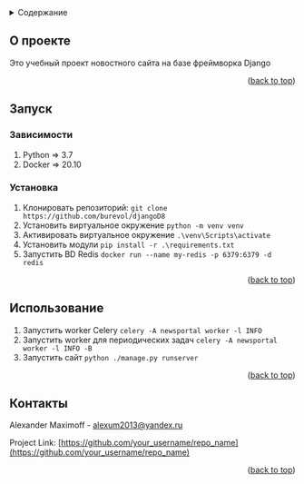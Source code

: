 <!-- TABLE OF CONTENTS -->
<details>
  <summary>Содержание</summary>
  <ol>
    <li>
      <a id="#о-проекте">О проекте</a>
    </li>
    <li>
      <a id="#Запуск">Запуск</a>
      <ul>
        <li><a id="#зависимости">Зависимости</a></li>
        <li><a id="#установка">Установка</a></li>
      </ul>
    </li>
    <li><a id="#Использование">Использование</a></li>
    <li><a id="#Контакты">Контакты</a></li>
  </ol>
</details>



<!-- ABOUT THE PROJECT -->
## О проекте

Это учебный проект новостного сайта на базе фреймворка Django

<p align="right">(<a href="#top">back to top</a>)</p>


<!-- GETTING STARTED -->
## Запуск

### Зависимости
1. Python => 3.7
2. Docker => 20.10

### Установка
1. Клонировать репозиторий: ```git clone https://github.com/burevol/djangoD8```
2. Установить виртуальное окружение ```python -m venv venv```
3. Активировать виртуальное окружение ```.\venv\Scripts\activate```
4. Установить модули ```pip install -r .\requirements.txt```
5. Запустить BD Redis ```docker run --name my-redis -p 6379:6379 -d redis```


<p align="right">(<a href="#top">back to top</a>)</p>



<!-- USAGE EXAMPLES -->
## Использование
1. Запустить worker Celery ```celery -A newsportal worker -l INFO```
2. Запустить worker для периодических задач ```celery -A newsportal worker -l INFO -B```
3. Запустить сайт ```python ./manage.py runserver```


<p align="right">(<a href="#top">back to top</a>)</p>


<!-- CONTACT -->
## Контакты

Alexander Maximoff - alexum2013@yandex.ru

Project Link: [https://github.com/your_username/repo_name](https://github.com/your_username/repo_name)

<p align="right">(<a href="#top">back to top</a>)</p>
